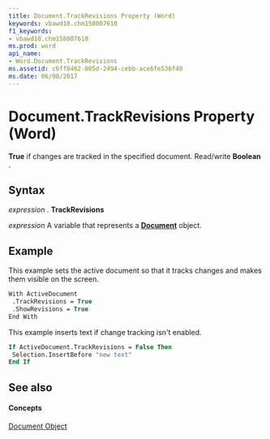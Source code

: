 ```yaml
---
title: Document.TrackRevisions Property (Word)
keywords: vbawd10.chm158007610
f1_keywords:
- vbawd10.chm158007610
ms.prod: word
api_name:
- Word.Document.TrackRevisions
ms.assetid: c6ff8462-805d-2494-cebb-ace6fe536f40
ms.date: 06/08/2017
---
```



# Document.TrackRevisions Property (Word)

 **True** if changes are tracked in the specified document. Read/write **Boolean** .


## Syntax

 _expression_ . **TrackRevisions**

 _expression_ A variable that represents a **[Document](Word.Document.md)** object.


## Example

This example sets the active document so that it tracks changes and makes them visible on the screen.


```vb
With ActiveDocument 
 .TrackRevisions = True 
 .ShowRevisions = True 
End With
```

This example inserts text if change tracking isn't enabled.




```vb
If ActiveDocument.TrackRevisions = False Then 
 Selection.InsertBefore "new text" 
End If
```


## See also


#### Concepts


[Document Object](Word.Document.md)

